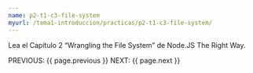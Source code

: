 ```yaml
---
name: p2-t1-c3-file-system
myurl: /tema1-introduccion/practicas/p2-t1-c3-file-system/
---
```


Lea el Capítulo 2 “Wrangling the File System” de Node.JS The Right Way.

PREVIOUS: {{ page.previous }} NEXT: {{ page.next }}
